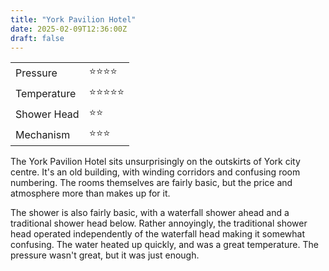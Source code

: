 ```yaml
---
title: "York Pavilion Hotel"
date: 2025-02-09T12:36:00Z
draft: false
---
```



|             |       |
|-------------|-------|
| Pressure    | ⭐⭐⭐⭐  |
| Temperature | ⭐⭐⭐⭐⭐ |  
| Shower Head | ⭐⭐    |  
| Mechanism   | ⭐⭐⭐   |  


The York Pavilion Hotel sits unsurprisingly on the outskirts of York city centre. It's an old building, with winding corridors and confusing room numbering.
The rooms themselves are fairly basic, but the price and atmosphere more than makes up for it.   
  

The shower is also fairly basic, with a waterfall shower ahead and a traditional shower head below. Rather annoyingly, the traditional shower head operated independently of the waterfall head making it somewhat confusing.
The water heated up quickly, and was a great temperature. The pressure wasn't great, but it was just enough. 